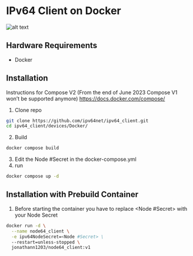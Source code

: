 # IPv64 Client on Docker

![alt text](https://ipv64.net/img/ipv64_logo.svg "Logo")

## Hardware Requirements

 - Docker
 
## Installation

Instructions for Compose V2 (From the end of June 2023 Compose V1 won’t be supported anymore) https://docs.docker.com/compose/


1. Clone repo
```sh
git clone https://github.com/ipv64net/ipv64_client.git
cd ipv64_client/devices/Docker/
```
2. Build
```sh
docker compose build
```
3. Edit the Node #Secret in the docker-compose.yml
4. run
```sh
docker compose up -d
```
## Installation with Prebuild Container

1. Before starting the container you have to replace <Node #Secret> with your Node Secret
```sh
docker run -d \
  --name node64_client \
  -e ipv64NodeSecret=<Node #Secret> \
  --restart=unless-stopped \
  jonathann1203/node64_client:v1
```

